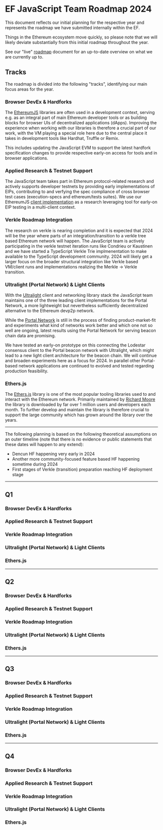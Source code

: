 # EF JavaScript Team Roadmap 2024

This document reflects our initial planning for the respective year and represents
the roadmap we have submitted internally within the EF.

Things in the Ethereum ecosystem move quickly, so please note that we will likely deviate
substantially from this initial roadmap throughout the year.

See our "live" [roadmap](./README.md) document for an up-to-date overview on what we
are currently up to.

## Tracks

The roadmap is divided into the following "tracks", identifying our main focus areas
for the year.

### Browser DevEx & Hardforks

The [EthereumJS](https://github.com/ethereumjs/ethereumjs-monorepo) libraries are often used in a development context, serving e.g. as an integral part of main Ethereum developer tools or as building blocks for browser UIs of decentralized applications (dApps). Improving the experience when working with our libraries is therefore a crucial part of our work, with the VM playing a special role here due to the central place it takes in development tools like Hardhat, Truffle or Remix.

This includes updating the JavaScript EVM to support the latest hardfork specification changes to provide respective early-on access for tools and in browser applications.

### Applied Research & Testnet Support

The JavaScript team takes part in Ethereum protocol-related research and actively supports developer testnets by providing early implementations of EIPs, contributing to and verfying the spec compliance of cross browser test cases (execution-specs and ethereum/tests suites). We use our EthereumJS [client implementation](https://github.com/ethereumjs/ethereumjs-monorepo/tree/master/packages/client) as a research leveraging tool for early-on EIP testing in a multi-client context.

### Verkle Roadmap Integration

The research on verkle is nearing completion and it is expected that 2024 will be the year where parts of an integration/transition to a verkle tree based Ethereum network will happen. The JavaScript team is actively participating in the verkle testnet iteration runs like Condrieu or Kaustinen and we have started a TypeScript Verkle Trie implmenentation to make available to the TypeScript development community. 2024 will likely get a larger focus on the broader structural integration like Verkle based VM/client runs and implementations realizing the Merkle -> Verkle transition.

### Ultralight (Portal Network) & Light Clients

With the [Ultralight](https://github.com/ethereumjs/ultralight) client and networking library stack the JavaScript team maintains one of the three leading client implementations for the Portal Network, a more lightweight but nevertheless sufficiently decentralized alternative to the Ethereum devp2p network.

While the [Portal Network](https://github.com/ethereum/portal-network-specs) is still in the process of finding product-market-fit and experiments what kind of networks work better and which one not so well are ongoing, latest results using the Portal Network for serving beacon chain data are promising.

We have tested an early-on prototype on this connecting the Lodestar consensus client to the Portal beacon network with Ultralight, which might lead to a new light client architecture for the beacon chain. We will continue and broaden experiments here as a focus for 2024. In parallel other Portal-based network applications are continued to evolved and tested regarding production feasibility.

### Ethers.js

The [Ethers.js](https://github.com/ethers-io/ethers.js) library is one of the most popular tooling libraries used to and interact with the Ethereum network. Primarily maintained by [Richard Moore](https://github.com/ricmoo) the library is downloaded by far over 1 million users and developers each month. To further develop and maintain the library is therefore crucial to support the large community which has grown around the library over the years.

---

The following planning is based on the following theoretical assumptions on an outer timeline (note that there is no evidence or public statements that these dates will happen to any extend):

- Dencun HF happening very early in 2024
- Another more community-focused feature based HF happening sometime during 2024
- First stages of Verkle (transition) preparation reaching HF deployment stage

---

## Q1

### Browser DevEx & Hardforks



### Applied Research & Testnet Support


### Verkle Roadmap Integration



### Ultralight (Portal Network) & Light Clients


### Ethers.js


---

## Q2

### Browser DevEx & Hardforks



### Applied Research & Testnet Support


### Verkle Roadmap Integration



### Ultralight (Portal Network) & Light Clients


### Ethers.js

---

## Q3

### Browser DevEx & Hardforks



### Applied Research & Testnet Support


### Verkle Roadmap Integration



### Ultralight (Portal Network) & Light Clients


### Ethers.js

---

## Q4

### Browser DevEx & Hardforks



### Applied Research & Testnet Support


### Verkle Roadmap Integration



### Ultralight (Portal Network) & Light Clients


### Ethers.js
